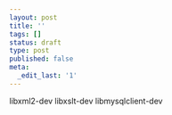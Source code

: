 ```yaml
---
layout: post
title: ''
tags: []
status: draft
type: post
published: false
meta:
  _edit_last: '1'
---
```

libxml2-dev libxslt-dev libmysqlclient-dev
